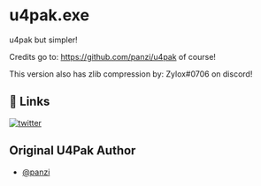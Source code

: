 <!-- @format -->

# u4pak.exe

u4pak but simpler!

Credits go to: https://github.com/panzi/u4pak of course!

This version also has zlib compression by: Zylox#0706 on discord!

## 🔗 Links

[![twitter](https://img.shields.io/badge/twitter-1DA1F2?style=for-the-badge&logo=twitter&logoColor=white)](https://twitter.com/quicktwin1)

## Original U4Pak Author

- [@panzi](https://github.com/panzi/)
